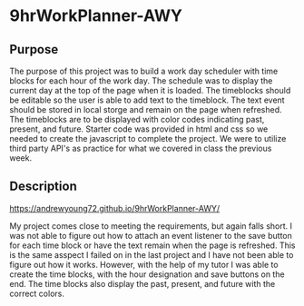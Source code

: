 # 9hrWorkPlanner-AWY

## Purpose

 The purpose of this project was to build a work day scheduler with time blocks for each hour of the work day. The schedule was to display the current day at the top of the page when it is loaded. The timeblocks should be editable so the user is able to add text to the timeblock. The text event should be stored in local storge and remain on the page when refreshed. The timeblocks are to be displayed with color codes indicating past, present, and future. Starter code was provided in html and css so we needed to create the javascript to complete the project. We were to utilize third party API's as practice for what we covered in class the previous week. 


 ## Description

 https://andrewyoung72.github.io/9hrWorkPlanner-AWY/

 My project comes close to meeting the requirements, but again falls short. I was not able to figure out how to attach an event listener to the save button for each time block or have the text remain when the page is refreshed. This is the same asspect I failed on in the last project and I have not been able to figure out how it works. However, with the help of my tutor I was able to create the time blocks, with the hour designation and save buttons on the end. The time blocks also display the past, present, and future with the correct colors. 